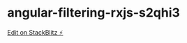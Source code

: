 # angular-filtering-rxjs-s2qhi3

[Edit on StackBlitz ⚡️](https://stackblitz.com/edit/angular-filtering-rxjs-s2qhi3)
